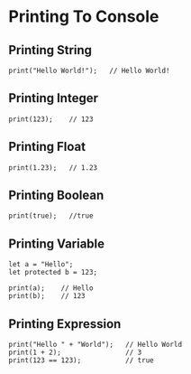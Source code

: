 # Printing To Console

## Printing String
```
print("Hello World!");   // Hello World!
```

## Printing Integer
```
print(123);    // 123
```

## Printing Float
```
print(1.23);   // 1.23
```

## Printing Boolean
```
print(true);   //true
```

## Printing Variable
```
let a = "Hello";
let protected b = 123;

print(a);    // Hello
print(b);    // 123
```

## Printing Expression
```
print("Hello " + "World");   // Hello World
print(1 + 2);                // 3
print(123 == 123);           // true
```
